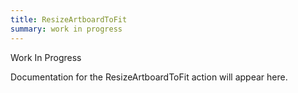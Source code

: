 ```yaml
---
title: ResizeArtboardToFit
summary: work in progress
---
```


Work In Progress

Documentation for the ResizeArtboardToFit action will appear here.